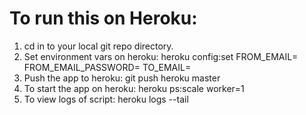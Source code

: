 # To run this on Heroku:

1. cd in to your local git repo directory.
2. Set environment vars on heroku:
    heroku config:set FROM_EMAIL=<value> FROM_EMAIL_PASSWORD=<value> TO_EMAIL=<value>
3. Push the app to heroku:
    git push heroku master
4. To start the app on heroku:
    heroku ps:scale worker=1
5. To view logs of script:
    heroku logs --tail